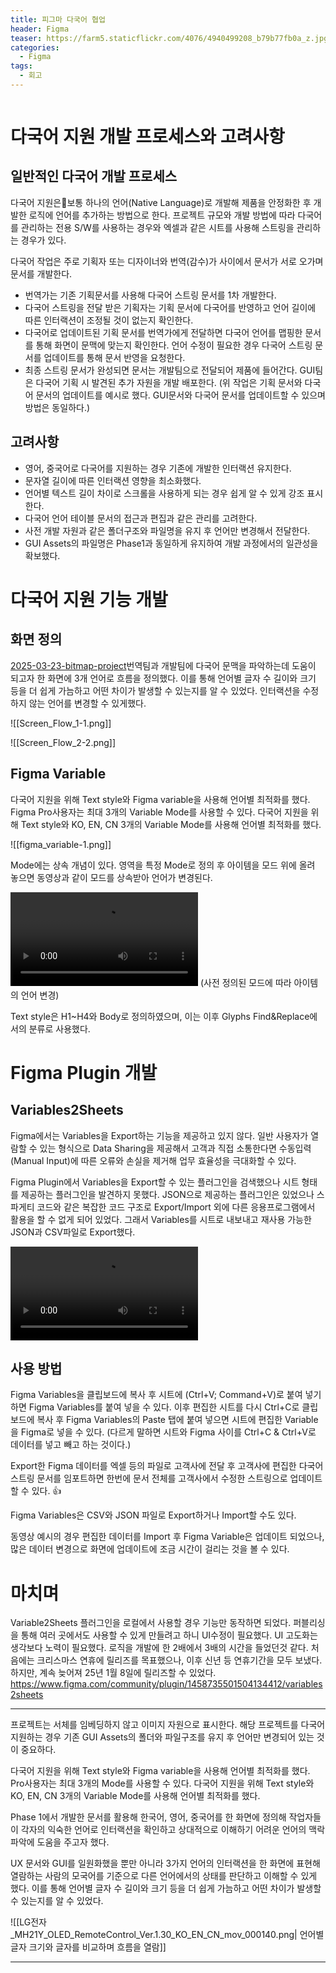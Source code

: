 ```yaml
---
title: 피그마 다국어 협업
header: Figma
teaser: https://farm5.staticflickr.com/4076/4940499208_b79b77fb0a_z.jpg
categories:
  - Figma
tags:
  - 회고
---
```

```table-of-contents
```
# 다국어 지원 개발 프로세스와 고려사항
## 일반적인 다국어 개발 프로세스
다국어 지원은보통 하나의 언어(Native Language)로 개발해 제품을 안정화한 후 개발한 로직에 언어를 추가하는 방법으로 한다. 프로젝트 규모와 개발 방법에 따라 다국어를 관리하는 전용 S/W를 사용하는 경우와 엑셀과 같은 시트를 사용해 스트링을 관리하는 경우가 있다. 

다국어 작업은 주로 기획자 또는 디자이너와 번역(감수)가 사이에서 문서가 서로 오가며 문서를 개발한다.
- 번역가는 기존 기획문서를 사용해 다국어 스트링 문서를 1차 개발한다.
- 다국어 스트링을 전달 받은 기획자는 기획 문서에 다국어를 반영하고 언어 길이에 따른 인터랙션이 조정될 것이 없는지 확인한다.
- 다국어로 업데이트된 기획 문서를 번역가에게 전달하면 다국어 언어를 맵핑한 문서를 통해 화면이 문맥에 맞는지 확인한다. 언어 수정이 필요한 경우 다국어 스트링 문서를 업데이트를 통해 문서 반영을 요청한다. 
- 최종 스트링 문서가 완성되면 문서는 개발팀으로 전달되어 제품에 들어간다. GUI팀은 다국어 기획 시 발견된 추가 자원을 개발 배포한다.
  (위 작업은 기획 문서와 다국어 문서의 업데이트를 예시로 했다. GUI문서와 다국어 문서를 업데이트할 수 있으며 방법은 동일하다.)

## 고려사항
- 영어, 중국어로 다국어를 지원하는 경우 기존에 개발한 인터랙션 유지한다.
- 문자열 길이에 따른 인터랙션 영향을 최소화했다.
- 언어별 텍스트 길이 차이로 스크롤을 사용하게 되는 경우 쉽게 알 수 있게 강조 표시한다. 
- 다국어 언어 테이블 문서의 접근과 편집과 같은 관리를 고려한다.
- 사전 개발 자원과 같은 폴더구조와 파일명을 유지 후 언어만 변경해서 전달한다.
- GUI Assets의 파일명은 Phase1과 동일하게 유지하여 개발 과정에서의 일관성을 확보했다.

# 다국어 지원 기능 개발
## 화면 정의

[2025-03-23-bitmap-project](_posts/2025-03-23-bitmap-project.md)번역팀과 개발팀에 다국어 문맥을 파악하는데 도움이 되고자 한 화면에 3개 언어로 흐름을 정의했다. 이를 통해 언어별 글자 수 길이와 크기 등을 더 쉽게 가늠하고 어떤 차이가 발생할 수 있는지를 알 수 있었다. 인터랙션을 수정하지 않는 언어를 변경할 수 있게했다. 

![[Screen_Flow_1-1.png]]


![[Screen_Flow_2-2.png]]



## Figma Variable

다국어 지원을 위해 Text style와 Figma variable을 사용해 언어별 최적화를 했다. Figma Pro사용자는 최대 3개의 Variable Mode를 사용할 수 있다. 다국어 지원을 위해 Text style와 KO, EN, CN 3개의 Variable Mode를 사용해 언어별 최적화를 했다.

![[figma_variable-1.png]]

Mode에는 상속 개념이 있다. 영역을 특정 Mode로 정의 후 아이템을 모드 위에 올려 놓으면 동영상과 같이 모드를 상속받아 언어가 변경된다.

![](assets/images/LG전자_MH21Y_OLED_RemoteControl_Ver.1.30_KO_EN_CN_000119%201.mp4)
(사전 정의된 모드에 따라 아이템의 언어 변경)

Text style은 H1~H4와 Body로 정의하였으며, 이는 이후 Glyphs Find&Replace에서의 분류로 사용했다.

# Figma Plugin 개발
## Variables2Sheets

Figma에서는 Variables을 Export하는 기능을 제공하고 있지 않다. 일반 사용자가 열람할 수 있는 형식으로 Data Sharing을 제공해서 고객과 직접 소통한다면 수동입력(Manual Input)에 따른 오류와 손실을 제거해 업무 효율성을 극대화할 수 있다. 

Figma Plugin에서 Variables을 Export할 수 있는 플러그인을 검색했으나 시트 형태를 제공하는 플러그인을 발견하지 못했다. JSON으로 제공하는 플러그인은 있었으나 스파게티 코드와 같은 복잡한 코드 구조로 Export/Import 외에 다른 응용프로그램에서 활용을 할 수 없게 되어 있었다. 그래서 Variables를 시트로 내보내고 재사용 가능한 JSON과 CSV파일로 Export했다.

![](assets/images/LG전자_MH21Y_OLED_RemoteControl_Ver.1.30_KO_EN_CN_mov_000136-converted.mp4)

## 사용 방법

Figma Variables을 클립보드에 복사 후 시트에 (Ctrl+V; Command+V)로 붙여 넣기하면 Figma Variables를 붙여 넣을 수 있다. 이후 편집한 시트를 다시 Ctrl+C로 클립 보드에 복사 후 Figma Variables의 Paste 탭에 붙여 넣으면 시트에 편집한 Variable을 Figma로 넣을 수 있다.
(다르게 말하면 시트와 Figma 사이를 Ctrl+C & Ctrl+V로 데이터를 넣고 빼고 하는 것이다.)

Export한 Figma 데이터를 엑셀 등의 파일로 고객사에 전달 후 고객사에 편집한 다국어 스트링 문서를 임포트하면 한번에 문서 전체를 고객사에서 수정한 스트링으로 업데이트할 수 있다. 👍

Figma Variables은 CSV와 JSON 파일로 Export하거나 Import할 수도 있다.

동영상 예시의 경우 편집한 데이터를 Import 후 Figma Variable은 업데이트 되었으나, 많은 데이터 변경으로 화면에 업데이트에 조금 시간이 걸리는 것을 볼 수 있다.


# 마치며
Variable2Sheets 플러그인을 로컬에서 사용할 경우 기능만 동작하면 되었다. 퍼블리싱을 통해 여러 곳에서도 사용할 수 있게 만들려고 하니 UI수정이 필요했다. UI 고도화는 생각보다 노력이 필요했다. 로직을 개발에 한 2배에서 3배의 시간을 들었던것 같다. 처음에는 크리스마스 연휴에 릴리즈를 목표했으나, 이후 신년 등 연휴기간을 모두 보냈다. 하지만, 계속 늦어져 25년 1월 8일에 릴리즈할 수 있었다.
https://www.figma.com/community/plugin/1458735501504134412/variables2sheets





-----

프로젝트는 서체를 임베딩하지 않고 이미지 자원으로 표시한다. 해당 프로젝트를 다국어 지원하는 경우 기존 GUI Assets의 폴더와 파일구조를 유지 후 언어만 변경되어 있는 것이 중요하다. 



다국어 지원을 위해 Text style와 Figma variable을 사용해 언어별 최적화를 했다.  Pro사용자는 최대 3개의 Mode를 사용할 수 있다. 다국어 지원을 위해 Text style와 KO, EN, CN 3개의 Variable Mode를 사용해 언어별 최적화를 했다.


Phase 1에서 개발한 문서를 활용해 한국어, 영어, 중국어를 한 화면에 정의해 작업자들이 각자의 익숙한 언어로 인터랙션을 확인하고 상대적으로 이해하기 어려운 언어의 맥락 파악에 도움을 주고자 했다.

UX 문서와 GUI를 일원화했을 뿐만 아니라 3가지 언어의 인터랙션을 한 화면에 표현해 열람하는 사람의 모국어를 기준으로 다른 언어에서의 상태를 판단하고 이해할 수 있게 했다. 이를 통해 언어별 글자 수 길이와 크기 등을 더 쉽게 가늠하고 어떤 차이가 발생할 수 있는지를 알 수 있었다.

![[LG전자_MH21Y_OLED_RemoteControl_Ver.1.30_KO_EN_CN_mov_000140.png| 언어별 글자 크기와 글자를 비교하며 흐름을 열람]]



--------